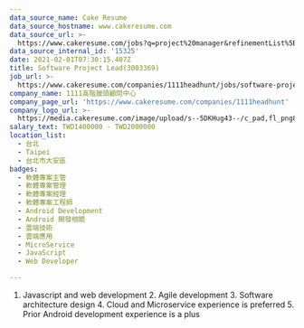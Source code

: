 ```yaml
---
data_source_name: Cake Resume
data_source_hostname: www.cakeresume.com
data_source_url: >-
  https://www.cakeresume.com/jobs?q=project%20manager&refinementList%5Blang_name%5D%5B0%5D=English&refinementList%5Bsalary_type%5D=per_year&range%5Bsalary_range%5D%5Bmin%5D=1000000&page=2
data_source_internal_id: '15325'
date: 2021-02-01T07:30:15.407Z
title: Software Project Lead(3003369)
job_url: >-
  https://www.cakeresume.com/companies/1111headhunt/jobs/software-project-lead_a-well-known-company-3003369
company_name: 1111高階獵頭顧問中心
company_page_url: 'https://www.cakeresume.com/companies/1111headhunt'
company_logo_url: >-
  https://media.cakeresume.com/image/upload/s--5DKHug43--/c_pad,fl_png8,h_200,w_200/v1531993906/jlp8g9p7p6bf58jc0zju.png
salary_text: TWD1400000 - TWD2000000
location_list:
  - 台北
  - Taipei
  - 台北市大安區
badges:
  - 軟體專案主管
  - 軟體專案管理
  - 軟體專案經理
  - 軟體專案工程師
  - Android Development
  - Android 開發相關
  - 雲端技術
  - 雲端應用
  - MicroService
  - JavaScript
  - Web Developer

---
```


1. Javascript and web development 2. Agile development 3. Software architecture design 4. Cloud and Microservice experience is preferred 5. Prior Android development experience is a plus